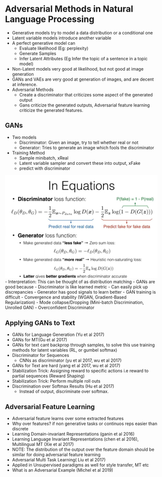 # Adversarial Methods in Natural Language Processing
- Generative models try to model a data distribution or a conditional one
- Latent variable models introduce another variable
- A perfect generative model can 
    - Evaluate likelihood (Eg: perplexity)
    - Generate Samples
    - Infer Latent Attributes (Eg Infer the topic of a sentence in a topic model)
- Non-Latent models very good at likelihood, but not good at image generation
- GANs and VAEs are very good at generation of images, and are decent at inference.
- Adversarial Methods
    - Create a discriminator that criticizes some aspect of the generated output
    - Gans criticize the generated outputs, Adversarial feature learning criticize the generated features.

## GANs
- Two models
    - Discriminator: Given an image, try to tell whether real or not
    - Generator: Tries to generate an image which fools the discriminator
- Training Method
    - Sample minibatch, xReal
    - Latent variable sampler and convert these into output, xFake
    - predict with discriminator 
<img src='./images/Lecture17/GANeq.jpg'>
- Interpretation: This can be thought of as distribution matching
- GANs are good because
    - Discriminator is like learned metric
    - Can easily pick up discrepancies
    - Generator has good signals to learn better
- GAN training is difficult
    - Convergence and stability (WGAN, Gradient-Based Regularization)
    - Mode collapse/Dropping (Mini-batch Discrimination, Unrolled GAN)
    - Overconfident Discriminator 

## Applying GANs to Text
- GANs for Language Generation (Yu et al 2017)
- GANs for MT(Gu et al 2017)
- GANs for text cant backprop through samples, to solve this use training methods for latent variables (RL, or gumbel softmax)
- Discriminator for Sequences
    - CNNs as discriminator (yu et al 2017, wu et al 2017)
- GANs for Text are hard (yang et al 2017, wu et al 2017)
- Stabilization Trick: Assigning reward to specific actions i.e reward to partial sequences (Reward Shaping)
- Stabilization Trick: Perform multiple roll outs
- Discrimination over Softmax Results (Hu et al 2017)
    - Instead of output, discriminate over softmax.

## Adversarial Feature Learning
- Adversarial feature learns over some extracted features
- Why over features? if non generative tasks or continuos reps easier than discrete
- Learning Domain-invariant Representations (ganin et al 2016)
- Learning Language Invariant Representations (chen et al 2016), Multilingual MT (Xie et al 2017)
- NOTE: The distribution of the output over the feature domain should be similar for doing adversarial feature learning 
- Adversarial Multi Task Learning( Liu et al 2017)
- Applied in Unsupervised paradigms as well for style transfer, MT etc
- What is an Adversarial Example (Michel et al 2019)
